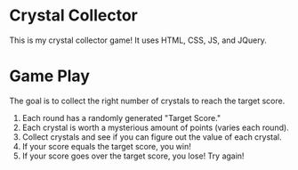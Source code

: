 # Crystal Collector

This is my crystal collector game! It uses HTML, CSS, JS, and JQuery. 

# Game Play

The goal is to collect the right number of crystals to reach the target score.

1. Each round has a randomly generated "Target Score."
2. Each crystal is worth a mysterious amount of points (varies each round).
3. Collect crystals and see if you can figure out the value of each crystal.
4. If your score equals the target score, you win!
5. If your score goes over the target score, you lose! Try again!
